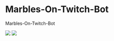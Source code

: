 # Marbles-On-Twitch-Bot
Marbles-On-Twitch-Bot


![](https://github.com/Blackn0va/Marbles-On-Twitch-Bot/Bot.PNG)   ![](https://github.com/Blackn0va/Marbles-On-Twitch-Bot/Bot.PNG)
